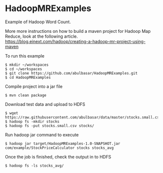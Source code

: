 # HadoopMRExamples
Example of Hadoop Word Count.

More more instructions on how to build a maven project for Hadoop Map Reduce, look at the following article.
https://blog.einext.com/hadoop/creating-a-hadoop-mr-project-using-maven


To run this example
```
$ mkdir ~/workspaces
$ cd ~/workspaces
$ git clone https://github.com/abulbasar/HadoopMRExamples.git
$ cd HadoopMRExamples
```
Compile project into a jar file
```
$ mvn clean package
```

Download test data and upload to HDFS
```
$ wget https://raw.githubusercontent.com/abulbasar/data/master/stocks.small.csv
$ hadoop fs -mkdir stocks
$ hadoop fs -put stocks.small.csv stocks/
```
Run hadoop jar command to execute
```
$ hadoop jar target/HadoopMRExamples-1.0-SNAPSHOT.jar com/example/StockPriceCalculator stocks stocks_avg
```
Once the job is finished, check the output in to HDFS
```
$ hadoop fs -ls stocks_avg/
```
